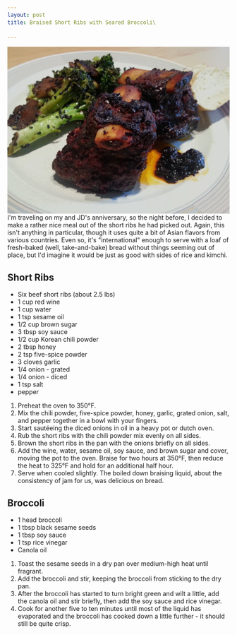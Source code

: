 ```yaml
---
layout: post
title: Braised Short Ribs with Seared Broccoli\

---
```


<img alt="Ribs and Broccoli" src="/assets/recipes/ribs-broccoli.png" style="float:left;margin-right:2em" />
I'm traveling on my and JD's anniversary, so the night before, I decided to make a rather nice meal out of the short ribs he had picked out.  Again, this isn't anything in particular, though it uses quite a bit of Asian flavors from various countries.  Even so, it's "international" enough to serve with a loaf of fresh-baked (well, take-and-bake) bread without things seeming out of place, but I'd imagine it would be just as good with sides of rice and kimchi.

## Short Ribs

* Six beef short ribs (about 2.5 lbs)
* 1 cup red wine
* 1 cup water
* 1 tsp sesame oil
* 1/2 cup brown sugar
* 3 tbsp soy sauce
* 1/2 cup Korean chili powder
* 2 tbsp honey
* 2 tsp five-spice powder
* 3 cloves garlic
* 1/4 onion - grated
* 1/4 onion - diced
* 1 tsp salt
* pepper

1. Preheat the oven to 350&deg;F.
2. Mix the chili powder, five-spice powder, honey, garlic, grated onion, salt, and pepper together in a bowl with your fingers.
3. Start saut&eacute;eing the diced onions in oil in a heavy pot or dutch oven.
4. Rub the short ribs with the chili powder mix evenly on all sides.
5. Brown the short ribs in the pan with the onions briefly on all sides.
6. Add the wine, water, sesame oil, soy sauce, and brown sugar and cover, moving the pot to the oven.  Braise for two hours at 350&deg;F, then reduce the heat to 325&deg;F and hold for an additional half hour.
7. Serve when cooled slightly.  The boiled down braising liquid, about the consistency of jam for us, was delicious on bread.

## Broccoli

* 1 head broccoli
* 1 tbsp black sesame seeds
* 1 tbsp soy sauce
* 1 tsp rice vinegar
* Canola oil

1. Toast the sesame seeds in a dry pan over medium-high heat until fragrant.
2. Add the broccoli and stir, keeping the broccoli from sticking to the dry pan.
3. After the broccoli has started to turn bright green and wilt a little, add the canola oil and stir briefly, then add the soy sauce and rice vinegar.
4. Cook for another five to ten minutes until most of the liquid has evaporated and the broccoli has cooked down a little further - it should still be quite crisp.
